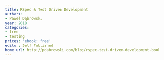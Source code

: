 ```yaml
---
title: RSpec & Test Driven Development
authors:
- Paweł Dąbrowski
year: 2018
categories:
- free
- testing
prices: 'ebook: free'
editor: Self Published
home_url: http://pdabrowski.com/blog/rspec-test-driven-development-book/
---
```


